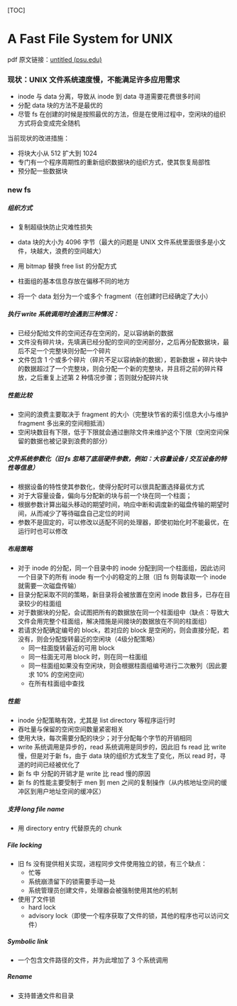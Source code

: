 [TOC]

# A Fast File System for UNIX

pdf 原文链接：[untitled (psu.edu)](https://citeseerx.ist.psu.edu/viewdoc/download;jsessionid=221BE7C2E6CC675A56DD5907EFA69D88?doi=10.1.1.114.9535&rep=rep1&type=pdf)

### 现状：UNIX 文件系统速度慢，不能满足许多应用需求

- inode 与 data 分离，导致从 inode 到 data 寻道需要花费很多时间
- 分配 data 块的方法不是最优的
- 尽管 fs 在创建的时候是按照最优的方法，但是在使用过程中，空闲块的组织方式将会变成完全随机

当前现状的改进措施：

- 将块大小从 512 扩大到 1024
- 专门有一个程序周期性的重新组织数据块的组织方式，使其恢复局部性
- 预分配一些数据块

### new fs

##### 组织方式

- 复制超级快防止灾难性损失

- data 块的大小为 4096 字节（最大的问题是 UNIX 文件系统里面很多是小文件，块越大，浪费的空间越大）

- 用 bitmap 替换 free list 的分配方式

- 柱面组的基本信息存放在偏移不同的地方

- 将一个 data 划分为一个或多个 fragment（在创建时已经确定了大小）


##### 执行 write 系统调用时会遇到三种情况：

- 已经分配给文件的空间还存在空闲的，足以容纳新的数据
- 文件没有碎片块，先填满已经分配的空间的空闲部分，之后再分配数据块，最后不足一个完整块则分配一个碎片
- 文件包含 1 个或多个碎片（碎片不足以容纳新的数据），若新数据 + 碎片块中的数据超过了一个完整块，则会分配一个新的完整块，并且将之前的碎片释放，之后重复上述第 2 种情况步骤；否则就分配碎片块

##### 性能比较

- 空间的浪费主要取决于 fragment 的大小（完整块节省的索引信息大小与维护 fragment 多出来的空间相抵消）
- 空闲块数目有下限，低于下限就会通过删除文件来维护这个下限（空闲空间保留的数据也被记录到浪费的部分）

##### 文件系统参数化（旧 fs 忽略了底层硬件参数，例如：大容量设备 / 交互设备的特性等信息）

- 根据设备的特性使其参数化，使得分配时可以很具配置选择最优方式
- 对于大容量设备，偏向与分配新的块与前一个块在同一个柱面；
- 根据参数计算出磁头移动的期望时间，响应中断和调度新的磁盘传输的期望时间，从而减少了等待磁盘自己定位的时间
- 参数不是固定的，可以修改以适配不同的处理器，即使初始化时不能最优，在运行时也可以修改

##### 布局策略

- 对于 inode 的分配，同一个目录中的 inode 分配到同一个柱面组，因此访问一个目录下的所有 inode 有一个小的稳定的上限（旧 fs 则每读取一个 inode 就需要一次磁盘传输）
- 目录分配采取不同的策略，新目录将会被放置在空闲 inode 数目多，已存在目录较少的柱面组
- 对于数据块的分配，会试图把所有的数据放在同一个柱面组中（缺点：导致大文件会用完整个柱面组，解决措施是间接块的数据放在不同的柱面组）
- 若请求分配确定编号的 block，若对应的 block 是空闲的，则会直接分配，若没有，则会分配旋转最近的空闲块（4级分配策略）
    - 同一柱面旋转最近的可用 block
    - 同一柱面无可用 block 时，则在同一柱面组
    - 同一柱面组如果没有空闲块，则会根据柱面组编号进行二次散列（因此要求 10% 的空闲空间）
    - 在所有柱面组中查找

##### 性能

- inode 分配策略有效，尤其是 list directory 等程序运行时
- 吞吐量与保留的空闲空间数量紧密相关
- 使用大块，每次需要分配的块少；对于分配每个字节的开销相同
- write 系统调用是异步的，read 系统调用是同步的，因此旧 fs read 比 write 慢，但是对于新 fs，由于 data 块的组织方式发生了变化，所以 read 时，寻道的时间已经被优化了
- 新 fs 中 分配的开销才是 write 比 read 慢的原因
- 新 fs 的性能主要受制于 men 到 men 之间的复制操作（从内核地址空间的缓冲区到用户地址空间的缓冲区）

##### 支持 long file name

- 用 directory entry 代替原先的 chunk

##### File locking

- 旧 fs 没有提供相关实现，进程同步文件使用独立的锁，有三个缺点：
    - 忙等
    - 系统崩溃留下的锁需要手动一处
    - 系统管理员创建文件，处理器会被强制使用其他的机制
- 使用了文件锁
    - hard lock
    - advisory lock（即使一个程序获取了文件的锁，其他的程序也可以访问文件）

##### Symbolic link

- 一个包含文件路径的文件，并为此增加了 3 个系统调用

##### Rename

- 支持普通文件和目录